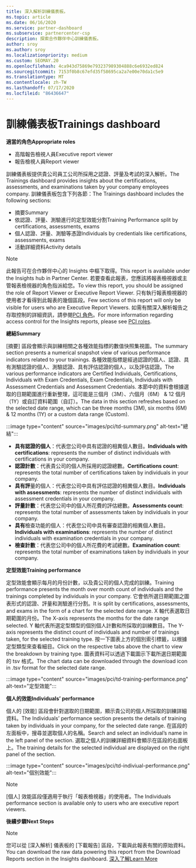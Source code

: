 ```yaml
---
title: 深入解析訓練儀表板。
ms.topic: article
ms.date: 06/16/2020
ms.service: partner-dashboard
ms.subservice: partnercenter-csp
description: 探索合作夥伴中心訓練儀表板。
author: sroy
ms.author: sroy
ms.localizationpriority: medium
ms.custom: SEOMAY.20
ms.openlocfilehash: 4ca943d75869e793237989304888c6e6932ed824
ms.sourcegitcommit: 7153f0b8c67efd35f58695ca2a7e00e70da1c5e9
ms.translationtype: MT
ms.contentlocale: zh-TW
ms.lasthandoff: 07/17/2020
ms.locfileid: "86436647"
---
```

# <a name="trainings-dashboard"></a><span data-ttu-id="6df50-103">訓練儀表板</span><span class="sxs-lookup"><span data-stu-id="6df50-103">Trainings dashboard</span></span>

<span data-ttu-id="6df50-104">**適當的角色**</span><span class="sxs-lookup"><span data-stu-id="6df50-104">**Appropriate roles**</span></span>
- <span data-ttu-id="6df50-105">高階報告檢視人員</span><span class="sxs-lookup"><span data-stu-id="6df50-105">Executive report viewer</span></span>
- <span data-ttu-id="6df50-106">報告檢視人員</span><span class="sxs-lookup"><span data-stu-id="6df50-106">Report viewer</span></span>

<span data-ttu-id="6df50-107">訓練儀表板提供貴公司員工公司所採用之認證、評量及考試的深入解析。</span><span class="sxs-lookup"><span data-stu-id="6df50-107">The Trainings dashboard provides insights about the certifications, assessments, and examinations taken by your company employees company.</span></span> <span data-ttu-id="6df50-108">訓練儀表板包含下列各節：</span><span class="sxs-lookup"><span data-stu-id="6df50-108">The Trainings dashboard includes the following sections:</span></span>

- <span data-ttu-id="6df50-109">摘要</span><span class="sxs-lookup"><span data-stu-id="6df50-109">Summary</span></span>
- <span data-ttu-id="6df50-110">依認證、評量、測驗進行的定型效能分割</span><span class="sxs-lookup"><span data-stu-id="6df50-110">Training Performance split by certifications, assessments, exams</span></span>
- <span data-ttu-id="6df50-111">個人認證、評量、測驗等憑證</span><span class="sxs-lookup"><span data-stu-id="6df50-111">Individuals by credentials like certifications, assessments, exams</span></span>
- <span data-ttu-id="6df50-112">活動詳細資料</span><span class="sxs-lookup"><span data-stu-id="6df50-112">Activity details</span></span>

>[!NOTE] 
><span data-ttu-id="6df50-113">此報告可在合作夥伴中心的 Insights 中樞下取得。</span><span class="sxs-lookup"><span data-stu-id="6df50-113">This report is available under the Insights hub in Partner Center.</span></span> <span data-ttu-id="6df50-114">若要查看此報表，您應該將報表檢視器或主管報表檢視器的角色指派給您。</span><span class="sxs-lookup"><span data-stu-id="6df50-114">To view this report, you should be assigned the role of Report Viewer or Executive Report Viewer.</span></span> <span data-ttu-id="6df50-115">只有執行報表檢視器的使用者才看得到此報表的幾個區段。</span><span class="sxs-lookup"><span data-stu-id="6df50-115">Few sections of this report will only be visible for users who are Executive Report Viewers.</span></span> <span data-ttu-id="6df50-116">如需有關深入解析報告之存取控制的詳細資訊，請參閱[PCI 角色](pci-roles.md)。</span><span class="sxs-lookup"><span data-stu-id="6df50-116">For more information regarding access control for the Insights reports, please see [PCI roles](pci-roles.md).</span></span>

<span data-ttu-id="6df50-117">**總結**</span><span class="sxs-lookup"><span data-stu-id="6df50-117">**Summary**</span></span>

<span data-ttu-id="6df50-118">[摘要] 區段會顯示與訓練相關之各種效能指標的數值快照集視圖。</span><span class="sxs-lookup"><span data-stu-id="6df50-118">The summary section presents a numerical snapshot view of various performance indicators related to your trainings.</span></span> <span data-ttu-id="6df50-119">各種效能指標是經過認證的個人、認證、具有測驗認證的個人、測驗認證、具有評估認證的個人，以及評估認證。</span><span class="sxs-lookup"><span data-stu-id="6df50-119">The various performance indicators are Certified Individuals, Certifications, Individuals with Exam Credentials, Exam Credentials, Individuals with Assessment Credentials and Assessment Credentials.</span></span> <span data-ttu-id="6df50-120">本節中的資料會根據選取的日期範圍進行重新整理，這可能是三個月（3M）、六個月（6M） & 12 個月（1Y）或自訂資料範圍（自訂）。</span><span class="sxs-lookup"><span data-stu-id="6df50-120">The data in this section refreshes based on the selected date range, which can be three months (3M), six months (6M) & 12 months (1Y) or a custom data range (Custom).</span></span> 

:::image type="content" source="images/pci/td-summary.png" alt-text="總結":::

- <span data-ttu-id="6df50-122">**具有認證的個人**：代表您公司中具有認證的相異個人數目。</span><span class="sxs-lookup"><span data-stu-id="6df50-122">**Individuals with certifications**: represents the number of distinct individuals with certifications in your company.</span></span>
- <span data-ttu-id="6df50-123">**認證計數**：代表貴公司的個人所採用的認證總數。</span><span class="sxs-lookup"><span data-stu-id="6df50-123">**Certifications count**: represents the total number of certifications taken by individuals in your company.</span></span>
- <span data-ttu-id="6df50-124">**具有評**量的個人：代表您公司中具有評估認證的相異個人數目。</span><span class="sxs-lookup"><span data-stu-id="6df50-124">**Individuals with assessments**: represents the number of distinct individuals with assessment credentials in your company.</span></span> 
- <span data-ttu-id="6df50-125">**評量計數**：代表您公司中的個人所花費的評估總數。</span><span class="sxs-lookup"><span data-stu-id="6df50-125">**Assessments count**: represents the total number of assessments taken by individuals in your company.</span></span>
- <span data-ttu-id="6df50-126">**具有**檢查功能的個人：代表您公司中具有審查認證的相異個人數目。</span><span class="sxs-lookup"><span data-stu-id="6df50-126">**Individuals with examinations**: represents the number of distinct individuals with examination credentials in your company.</span></span> 
- <span data-ttu-id="6df50-127">**檢查計數**：代表您公司中的個人所花費的考試總數。</span><span class="sxs-lookup"><span data-stu-id="6df50-127">**Examination count**: represents the total number of examinations taken by individuals in your company.</span></span>

<span data-ttu-id="6df50-128">**定型效能**</span><span class="sxs-lookup"><span data-stu-id="6df50-128">**Training performance**</span></span>

<span data-ttu-id="6df50-129">定型效能會顯示每月的月份計數，以及貴公司的個人完成的訓練。</span><span class="sxs-lookup"><span data-stu-id="6df50-129">Training performance presents the month over month count of individuals and the trainings completed by individuals in your company.</span></span> <span data-ttu-id="6df50-130">它會依所選日期範圍之圖表形式的認證、評量和測驗進行分割。</span><span class="sxs-lookup"><span data-stu-id="6df50-130">It is split by certifications, assessments, and exams in the form of a chart for the selected date range.</span></span> <span data-ttu-id="6df50-131">X 軸代表選取日期範圍的月份。</span><span class="sxs-lookup"><span data-stu-id="6df50-131">The X-axis represents the months for the date range selected.</span></span> <span data-ttu-id="6df50-132">Y 軸代表所選定型類型的個別個人計數和所採取的訓練數目。</span><span class="sxs-lookup"><span data-stu-id="6df50-132">The Y-axis represents the distinct count of individuals and number of trainings taken, for the selected training type.</span></span> <span data-ttu-id="6df50-133">按一下圖表上方的個別索引標籤，以根據定型類型來查看細目。</span><span class="sxs-lookup"><span data-stu-id="6df50-133">Click on the respective tabs above the chart to view the breakdown by training type.</span></span> <span data-ttu-id="6df50-134">圖表資料可以透過下載圖示下載所選日期範圍的 tsv 格式。</span><span class="sxs-lookup"><span data-stu-id="6df50-134">The chart data can be downloaded through the download icon in .tsv format for the selected date range.</span></span>

:::image type="content" source="images/pci/td-training-performance.png" alt-text="定型效能":::

<span data-ttu-id="6df50-136">**個人的效能**</span><span class="sxs-lookup"><span data-stu-id="6df50-136">**Individuals’ performance**</span></span>

<span data-ttu-id="6df50-137">個人的 [效能] 區段會針對選取的日期範圍，顯示貴公司的個人所採取的訓練詳細資料。</span><span class="sxs-lookup"><span data-stu-id="6df50-137">The Individuals’ performance section presents the details of training taken by individuals in your company, for the selected date range.</span></span> <span data-ttu-id="6df50-138">在區段的左面板中，搜尋並選取個人的名稱。</span><span class="sxs-lookup"><span data-stu-id="6df50-138">Search and select an individual’s name in the left panel of the section.</span></span> <span data-ttu-id="6df50-139">選取之個人的訓練詳細資料會顯示在區段的右面板上。</span><span class="sxs-lookup"><span data-stu-id="6df50-139">The training details for the selected individual are displayed on the right panel of the section.</span></span>

:::image type="content" source="images/pci/td-indiviual-performance.png" alt-text="個別效能":::

>[!NOTE] 
> <span data-ttu-id="6df50-141">[個人] 效能區段僅適用于執行「報表檢視器」的使用者。</span><span class="sxs-lookup"><span data-stu-id="6df50-141">The Individuals performance section is available only to users who are executive report viewers.</span></span> 

<span data-ttu-id="6df50-142">**後續步驟**</span><span class="sxs-lookup"><span data-stu-id="6df50-142">**Next Steps**</span></span>

>[!NOTE] 
> <span data-ttu-id="6df50-143">您可以從 [深入解析] 儀表板的 [下載報告] 區段，下載與此報表有關的原始資料。</span><span class="sxs-lookup"><span data-stu-id="6df50-143">You can download the raw data powering this report from the Download Reports section in the Insights dashboard.</span></span> [<span data-ttu-id="6df50-144">深入了解</span><span class="sxs-lookup"><span data-stu-id="6df50-144">Learn More</span></span>](pci-download-reports.md) 

